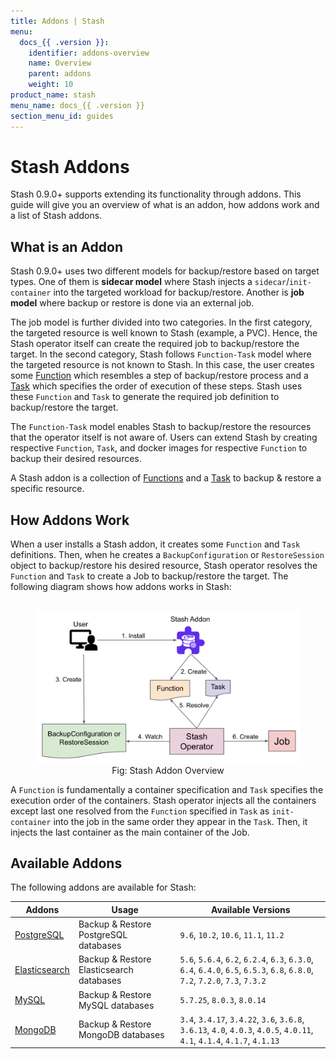```yaml
---
title: Addons | Stash
menu:
  docs_{{ .version }}:
    identifier: addons-overview
    name: Overview
    parent: addons
    weight: 10
product_name: stash
menu_name: docs_{{ .version }}
section_menu_id: guides
---
```


# Stash Addons

Stash 0.9.0+ supports extending its functionality through addons. This guide will give you an overview of what is an addon, how addons work and a list of Stash addons.

## What is an Addon

Stash 0.9.0+ uses two different models for backup/restore based on target types. One of them is **sidecar model** where Stash injects a `sidecar`/`init-container` into the targeted workload for backup/restore. Another is **job model** where backup or restore is done via an external job.

The job model is further divided into two categories. In the first category, the targeted resource is well known to Stash (example, a PVC). Hence, the Stash operator itself can create the required job to backup/restore the target. In the second category, Stash follows `Function-Task` model where the targeted resource is not known to Stash. In this case, the user creates some [Function](/docs/concepts/crds/function.md) which resembles a step of backup/restore process and a [Task](/docs/concepts/crds/task.md) which specifies the order of execution of these steps. Stash uses these `Function` and `Task` to generate the required job definition to backup/restore the target.

The `Function-Task` model enables Stash to backup/restore the resources that the operator itself is not aware of. Users can extend Stash by creating respective `Function`, `Task`, and docker images for respective `Function` to backup their desired resources.

A Stash addon is a collection of [Functions](/docs/concepts/crds/function.md) and a [Task](/docs/concepts/crds/task.md) to backup & restore a specific resource.

## How Addons Work

When a user installs a Stash addon, it creates some `Function` and `Task` definitions. Then, when he creates a `BackupConfiguration` or `RestoreSession` object to backup/restore his desired resource, Stash operator resolves the `Function` and `Task` to create a Job to backup/restore the target. The following diagram shows how addons works in Stash:

<figure align="center">
  <img alt="Stash Addon Overview" src="/docs/images/guides/latest/addons/addon_overview.svg">
  <figcaption align="center">Fig: Stash Addon Overview</figcaption>
</figure>

A `Function` is fundamentally a container specification and `Task` specifies the execution order of the containers. Stash operator injects all the containers except last one resolved from the `Function` specified in `Task` as `init-container` into the job in the same order they appear in the `Task`. Then, it injects the last container as the main container of the Job.

## Available Addons

The following addons are available for Stash:

| Addons                                                | Usage                                    | Available Versions                                                                                                             |
| ----------------------------------------------------- | ---------------------------------------- | ------------------------------------------------------------------------------------------------------------------------------ |
| [PostgreSQL](/docs/addons/postgres/README.md)         | Backup & Restore PostgreSQL databases    | `9.6`, `10.2`, `10.6`, `11.1`, `11.2`                                                                                          |
| [Elasticsearch](/docs/addons/elasticsearch/README.md) | Backup & Restore Elasticsearch databases | `5.6`, `5.6.4`, `6.2`, `6.2.4`, `6.3`, `6.3.0`, `6.4`, `6.4.0`, `6.5`, `6.5.3`, `6.8`, `6.8.0`, `7.2`, `7.2.0`, `7.3`, `7.3.2` |
| [MySQL](/docs/addons/mysql/README.md)                 | Backup & Restore MySQL databases         | `5.7.25`, `8.0.3`, `8.0.14`                                                                                                    |
| [MongoDB](/docs/addons/mongodb/README.md)             | Backup & Restore MongoDB databases       | `3.4`, `3.4.17`, `3.4.22`, `3.6`, `3.6.8`, `3.6.13`, `4.0`, `4.0.3`, `4.0.5`, `4.0.11`, `4.1`, `4.1.4`, `4.1.7`, `4.1.13`      |
